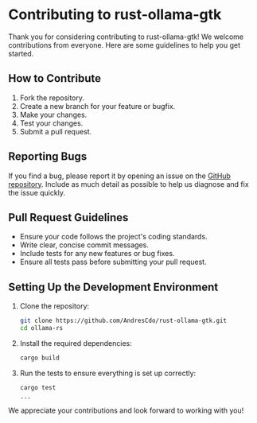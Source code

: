 # Contributing to rust-ollama-gtk

Thank you for considering contributing to rust-ollama-gtk! We welcome contributions from everyone. Here are some guidelines to help you get started.

## How to Contribute

1. Fork the repository.
2. Create a new branch for your feature or bugfix.
3. Make your changes.
4. Test your changes.
5. Submit a pull request.

## Reporting Bugs

If you find a bug, please report it by opening an issue on the [GitHub repository](https://github.com/AndresCdo/rust-ollama-gtk). Include as much detail as possible to help us diagnose and fix the issue quickly.

## Pull Request Guidelines

- Ensure your code follows the project's coding standards.
- Write clear, concise commit messages.
- Include tests for any new features or bug fixes.
- Ensure all tests pass before submitting your pull request.

## Setting Up the Development Environment

1. Clone the repository:
   ```sh
   git clone https://github.com/AndresCdo/rust-ollama-gtk.git
   cd ollama-rs
   ```
2. Install the required dependencies:
   ```sh
   cargo build
   ```
3. Run the tests to ensure everything is set up correctly:
   ```sh
   cargo test
   ¸¸¸
We appreciate your contributions and look forward to working with you!
